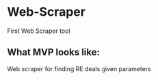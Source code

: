 # Web-Scraper
First Web Scraper tool

## What MVP looks like:
Web scraper for finding RE deals given parameters 
